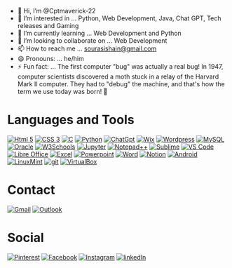- 👋 Hi, I’m @Cptmaverick-22
- 👀 I’m interested in ... Python, Web Development, Java, Chat GPT, Tech releases and Gaming
- 🌱 I’m currently learning ... Web Development and Python
- 💞️ I’m looking to collaborate on ... Web Development
- 📫 How to reach me ... sourasishain@gmail.com
- 😄 Pronouns: ... he/him
- ⚡ Fun fact: ... The first computer "bug" was actually a real bug! In 1947, computer scientists discovered a moth stuck in a relay of the Harvard Mark II computer. They had to "debug" the machine, and that's how the term we use today was born! 🐛

# Languages and Tools

[![Html 5](https://img.shields.io/badge/HTML5-E34F26?style=for-the-badge&logo=html5&logoColor=white)](https://www.geeksforgeeks.org/html5-introduction/)
[![CSS 3](https://img.shields.io/badge/CSS3-1572B6?style=for-the-badge&logo=css3&logoColor=white)](https://www.w3schools.com/css/)
[![C](https://img.shields.io/badge/C-00599C?style=for-the-badge&logo=c&logoColor=white)](https://www.w3schools.com/c/c_intro.php)
[![Python](https://img.shields.io/badge/Python-FFD43B?style=for-the-badge&logo=python&logoColor=blue)](https://www.w3schools.com/c/c_intro.php)
[![ChatGpt](https://img.shields.io/badge/ChatGPT-74aa9c?style=for-the-badge&logo=openai&logoColor=white)](https://www.w3schools.com/c/c_intro.php)
[![Wix](https://img.shields.io/badge/Wix-000?style=for-the-badge&logo=wix&logoColor=white)](https://www.w3schools.com/c/c_intro.php)
[![Wordpress](https://img.shields.io/badge/Wordpress-21759B?style=for-the-badge&logo=wordpress&logoColor=white)](https://www.w3schools.com/c/c_intro.php)
[![MySQL](https://img.shields.io/badge/MySQL-005C84?style=for-the-badge&logo=mysql&logoColor=white)](https://www.w3schools.com/c/c_intro.php)
[![Oracle](https://img.shields.io/badge/Oracle-F80000?style=for-the-badge&logo=Oracle&logoColor=white)](https://www.w3schools.com/c/c_intro.php)
[![W3Schools](https://img.shields.io/badge/W3Schools-04AA6D?style=for-the-badge&logo=W3Schools&logoColor=white)](https://www.w3schools.com/c/c_intro.php)
[![Jupyter](https://img.shields.io/badge/Jupyter-F37626.svg?&style=for-the-badge&logo=Jupyter&logoColor=white)](https://www.w3schools.com/c/c_intro.php)
[![Notepad++](https://img.shields.io/badge/Notepad++-90E59A.svg?style=for-the-badge&logo=notepad%2B%2B&logoColor=black)](https://www.w3schools.com/c/c_intro.php)
[![Sublime](https://img.shields.io/badge/sublime_text-%23575757.svg?&style=for-the-badge&logo=sublime-text&logoColor=important)](https://www.w3schools.com/c/c_intro.php)
[![VS Code](https://img.shields.io/badge/Visual_Studio_Code-0078D4?style=for-the-badge&logo=visual%20studio%20code&logoColor=white)](https://www.w3schools.com/c/c_intro.php)
[![Libre Office](https://img.shields.io/badge/LibreOffice-18A303?style=for-the-badge&logo=LibreOffice&logoColor=white)](https://www.w3schools.com/c/c_intro.php)
[![Excel](https://img.shields.io/badge/Microsoft_Excel-217346?style=for-the-badge&logo=microsoft-excel&logoColor=white)](https://www.w3schools.com/c/c_intro.php)
[![Powerpoint](https://img.shields.io/badge/Microsoft_PowerPoint-B7472A?style=for-the-badge&logo=microsoft-powerpoint&logoColor=white)](https://www.w3schools.com/c/c_intro.php)
[![Word](https://img.shields.io/badge/Microsoft_Word-2B579A?style=for-the-badge&logo=microsoft-word&logoColor=white)](https://www.w3schools.com/c/c_intro.php)
[![Notion](https://img.shields.io/badge/Notion-000000?style=for-the-badge&logo=notion&logoColor=white)](https://www.w3schools.com/c/c_intro.php)
[![Android](https://img.shields.io/badge/Android-3DDC84?style=for-the-badge&logo=android&logoColor=white)](https://www.w3schools.com/c/c_intro.php)
[![LinuxMint](https://img.shields.io/badge/Linux_Mint-87CF3E?style=for-the-badge&logo=linux-mint&logoColor=white)](https://www.w3schools.com/c/c_intro.php)
[![git](https://img.shields.io/badge/GIT-E44C30?style=for-the-badge&logo=git&logoColor=white)](https://www.w3schools.com/c/c_intro.php)
[![VirtualBox](https://img.shields.io/badge/VirtualBox-21416b?style=for-the-badge&logo=VirtualBox&logoColor=white)](https://www.w3schools.com/c/c_intro.php)


# Contact

[![Gmail](https://img.shields.io/badge/Gmail-D14836?style=for-the-badge&logo=gmail&logoColor=white)](https://mail.google.com/mail/u/0/?tab=rm&ogbl#inbox)
[![Outlook](https://img.shields.io/badge/Microsoft_Outlook-0078D4?style=for-the-badge&logo=microsoft-outlook&logoColor=white)](https://outlook.live.com/mail/0/)

# Social

[![Pinterest](https://img.shields.io/badge/Pinterest-%23E60023.svg?&style=for-the-badge&logo=Pinterest&logoColor=white)](https://www.w3schools.com/c/c_intro.php)
[![Facebook](https://img.shields.io/badge/Facebook-1877F2?style=for-the-badge&logo=facebook&logoColor=white)](https://www.w3schools.com/c/c_intro.php)
[![Instagram](https://img.shields.io/badge/Instagram-E4405F?style=for-the-badge&logo=instagram&logoColor=white)](https://www.w3schools.com/c/c_intro.php)
[![linkedIn](https://img.shields.io/badge/LinkedIn-0077B5?style=for-the-badge&logo=linkedin&logoColor=white)](https://www.w3schools.com/c/c_intro.php)





<!---
Cptmaverick-22/Cptmaverick-22 is a ✨ special ✨ repository because its `README.md` (this file) appears on your GitHub profile.
You can click the Preview link to take a look at your changes.
--->
